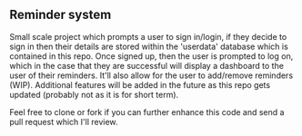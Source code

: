## Reminder system

Small scale project which prompts a user to sign in/login, if they decide to sign in then their details are stored within the 'userdata' database which is contained in this repo. Once signed up, then the user is prompted to log on, which in the case that they are successful will display a dashboard to the user of their reminders. It'll also allow for the user to add/remove reminders (WIP). Additional features will be added in the future as this repo gets updated (probably not as it is for short term).

Feel free to clone or fork if you can further enhance this code and send a pull request which I'll review.
